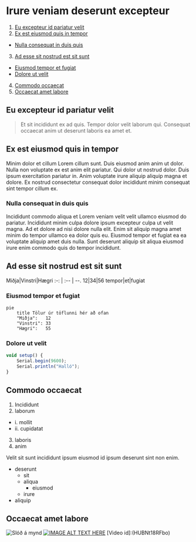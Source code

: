 # **Irure veniam deserunt excepteur**

1.  [Eu excepteur id pariatur velit](Heading1)
2.  [Ex est eiusmod quis in tempor](#heading2)
*  [Nulla consequat in duis quis](#Heading2.1)
3.  [Ad esse sit nostrud est sit sunt](#heading3)
*  [Eiusmod tempor et fugiat](#heading3.1)
*  [Dolore ut velit](#heading3.2)
4.  [Commodo occaecat](#heading4)
5.  [Occaecat amet labore](#Heading5)

## <a id="Heading1"></a>**Eu excepteur id pariatur velit**

> Et sit incididunt ex ad quis. Tempor dolor velit laborum qui. Consequat occaecat anim ut deserunt laboris ea amet et.
## <a id="Heading2"></a>**Ex est eiusmod quis in tempor**

Minim dolor et cillum Lorem cillum sunt. Duis eiusmod anim anim ut dolor. Nulla non voluptate ex est anim elit pariatur. Qui dolor ut nostrud dolor. Duis ipsum exercitation pariatur in. Anim voluptate irure aliquip aliquip magna et dolore. Ex nostrud consectetur consequat dolor incididunt minim consequat sint tempor cillum ex.

### <a id="Heading2.1"></a>**Nulla consequat in duis quis**

Incididunt commodo aliqua et Lorem veniam velit velit ullamco eiusmod do pariatur. Incididunt minim culpa dolore ipsum excepteur culpa ut velit magna. Ad et dolore ad nisi dolore nulla elit. Enim sit aliquip magna amet minim do tempor ullamco ea dolor quis eu. Eiusmod tempor et fugiat ea ea voluptate aliquip amet duis nulla. Sunt deserunt aliquip sit aliqua eiusmod irure enim commodo quis do tempor incididunt.

## <a id="Heading3"></a>**Ad esse sit nostrud est sit sunt**

  Miðja|Vinstri|Hægri
  :-: | :-- | --.
12|34|56
tempor|et|fugiat

### <a id="Heading3.1"></a>**Eiusmod tempor et fugiat**

```mermaid
pie
    title Tölur úr töflunni hér að ofan
    "Miðja":   12
    "Vinstri": 33
    "Hægri":   55
```

### <a id="Heading3.2"></a>**Dolore ut velit**


```javascript
void setup() {
    Serial.begin(9600);
    Serial.println("Halló");
}
```

## <a id="Heading4"></a>**Commodo occaecat**

1.  Incididunt
2.  laborum
*   i.  mollit
*   ii.  cupidatat
3.  laboris
4.  anim

Velit sit sunt incididunt ipsum eiusmod id ipsum deserunt sint non enim.

*  deserunt
   * sit
   *  aliqua
      *  eiusmod
    * irure
*  aliquip

## <a id="Heading5"></a>**Occaecat amet labore**

![ Slóð á mynd ](https://tskoli.is/wp-content/uploads/2019/06/skolavorduholt-595x440.jpg)
[![IMAGE ALT TEXT HERE](http://img.youtube.com/vi/HUBNt18RFbo/0.jpg)](http://www.youtube.com/watch?v=HUBNt18RFbo)
[Video id]:(HUBNt18RFbo)
